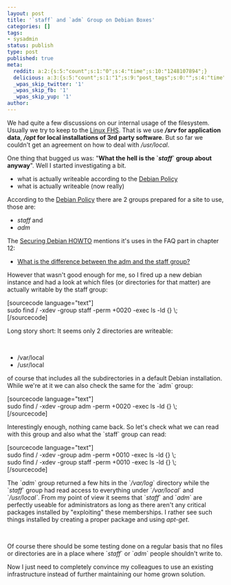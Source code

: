 ```yaml
---
layout: post
title: '`staff` and `adm` Group on Debian Boxes'
categories: []
tags:
- sysadmin
status: publish
type: post
published: true
meta:
  reddit: a:2:{s:5:"count";s:1:"0";s:4:"time";s:10:"1248107894";}
  delicious: a:3:{s:5:"count";s:1:"1";s:9:"post_tags";s:0:"";s:4:"time";s:10:"1248107893";}
  _wpas_skip_twitter: '1'
  _wpas_skip_fb: '1'
  _wpas_skip_yup: '1'
author: 
---
```

<p>We had quite a few discussions on our internal usage of the filesystem. Usually we try to keep to the <a href="http://www.pathname.com/fhs/">Linux FHS</a>. That is we use <em><strong>/srv</strong></em><strong> for application data</strong>, <strong><em>/opt</em> for local installations of 3rd party software</strong>. But so far we couldn't get an agreement on how to deal with <em>/usr/local</em>.</p>
<p>One thing that bugged us was: "<strong>What the hell is the `</strong><em><strong>staff</strong></em><strong>` group about anyway</strong>". Well I started investigating a bit.</p>
<ul>
<li>what is actually writeable according to the <a href="http://www.debian.org/doc/debian-policy/">Debian Policy</a></li>
<li>what is actually writeable (now really)</li>
</ul>
<p>According to the <a href="http://www.debian.org/doc/debian-policy/">Debian Policy</a> there are 2 groups prepared for a site to use, those are:</p>
<ul>
<li><em>staff</em> and</li>
<li><em>adm</em></li>
</ul>
<p>The <a href="http://www.debian.org/doc/manuals/securing-debian-howto/">Securing Debian HOWTO</a> mentions it's uses in the FAQ part in chapter 12:</p>
<ul>
<li><a href="http://www.debian.org/doc/manuals/securing-debian-howto/ch12.en.html#s12.1.12.3">What is the difference between the adm and the staff group?</a></li>
</ul>
<p>However that wasn't good enough for me, so I fired up a new debian instance and had a look at which files (or directories for that matter) are actually writable by the staff group:</p>
<p>[sourcecode language="text"]<br />
sudo find / -xdev -group staff -perm +0020 -exec ls -ld {} \;<br />
[/sourcecode]</p>
<p>Long story short: It seems only 2 directories are writeable:</p>
<p>&nbsp;</p>
<ul>
<li>/var/local</li>
<li>/usr/local</li>
</ul>
<p>of course that includes all the subdirectories in a default Debian installation. While we're at it we can also check the same for the `adm` group:</p>
<p>[sourcecode language="text"]<br />
sudo find / -xdev -group adm -perm +0020 -exec ls -ld {} \;<br />
[/sourcecode]</p>
<p>Interestingly enough, nothing came back. So let's check what we can read with this group and also what the `staff` group can read:</p>
<p>[sourcecode language="text"]<br />
sudo find / -xdev -group adm -perm +0010 -exec ls -ld {} \;<br />
sudo find / -xdev -group staff -perm +0010 -exec ls -ld {} \;<br />
[/sourcecode]</p>
<p>The `<em>adm</em>` group returned a few hits in the `<em>/var/log</em>` directory while the `<em>staff</em>` group had read access to everything under `<em>/var/local</em>` and `<em>/usr/local`</em>. From my point of view it seems that `<em>staff</em>` and `<em>adm</em>` are perfectly useable for administrators as long as there aren't any critical packages installed by "exploiting" these memberships. I rather see such things installed by creating a proper package and using <em>apt-get</em>.</p>
<p>&nbsp;</p>
<p>Of course there should be some testing done on a regular basis that no files or directories are in a place where `<em>staff</em>` or `<em>adm</em>` people shouldn't write to.</p>
<p>Now I just need to completely convince my colleagues to use an existing infrastructure instead of further maintaining our home grown solution.</p>

